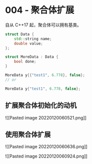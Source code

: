# 004 - 聚合体扩展


自从 C++17 起，聚合体可以拥有基类。
```c++
struct Data {  
	std::string name;  
	double value;  
};

struct MoreData : Data {  
	bool done;
}

MoreData y{{"test1", 6.778}, false};
// or

MoreData y{"test1", 6.778, false};
```


## 扩展聚合体初始化的动机

![[Pasted image 20220120060521.png]]


## 使用聚合体扩展

![[Pasted image 20220120060636.png]]

![[Pasted image 20220120060924.png]]

